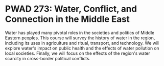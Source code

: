 # PWAD 273: Water, Conflict, and Connection in the Middle East

Water has played many pivotal roles in the societies and politics of Middle Eastern peoples. This course will survey the history of water in the region, including its uses in agriculture and ritual, transport, and technology. We will explore water's impact on public health and the effects of water pollution on local societies. Finally, we will focus on the effects of the region's water scarcity in cross-border political conflicts.
